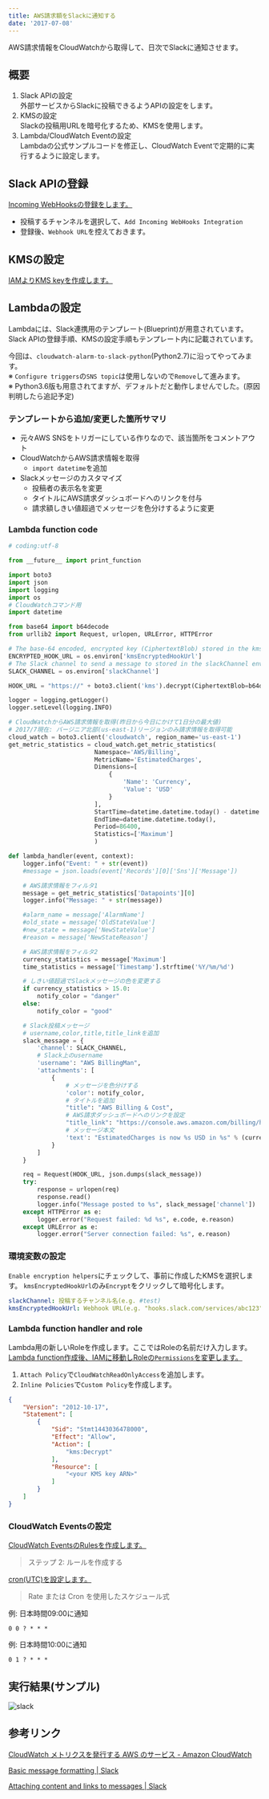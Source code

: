 ```yaml
---
title: AWS請求額をSlackに通知する
date: '2017-07-08'
---
```


AWS請求情報をCloudWatchから取得して、日次でSlackに通知させます。

## 概要

1. Slack APIの設定  
外部サービスからSlackに投稿できるようAPIの設定をします。
2. KMSの設定  
Slackの投稿用URLを暗号化するため、KMSを使用します。
3. Lambda/CloudWatch Eventの設定  
Lambdaの公式サンプルコードを修正し、CloudWatch Eventで定期的に実行するように設定します。

## Slack APIの登録

[Incoming WebHooksの登録をします。](https://my.slack.com/services/new/incoming-webhook/)

- 投稿するチャンネルを選択して、`Add Incoming WebHooks Integration`
- 登録後、`Webhook URL`を控えておきます。

## KMSの設定

[IAMよりKMS keyを作成します。](http://docs.aws.amazon.com/kms/latest/developerguide/create-keys.html)

## Lambdaの設定

Lambdaには、Slack連携用のテンプレート(Blueprint)が用意されています。
Slack APIの登録手順、KMSの設定手順もテンプレート内に記載されています。

今回は、`cloudwatch-alarm-to-slack-python`(Python2.7)に沿ってやってみます。  
※ `Configure triggers`の`SNS topic`は使用しないので`Remove`して進みます。  
※ Python3.6版も用意されてますが、デフォルトだと動作しませんでした。(原因判明したら追記予定)

### テンプレートから追加/変更した箇所サマリ
- 元々AWS SNSをトリガーにしている作りなので、該当箇所をコメントアウト
- CloudWatchからAWS請求情報を取得
  - `import datetime`を追加
- Slackメッセージのカスタマイズ
  - 投稿者の表示名を変更
  - タイトルにAWS請求ダッシュボードへのリンクを付与
  - 請求額しきい値超過でメッセージを色分けするように変更

### Lambda function code

```python
# coding:utf-8

from __future__ import print_function

import boto3
import json
import logging
import os
# CloudWatchコマンド用
import datetime

from base64 import b64decode
from urllib2 import Request, urlopen, URLError, HTTPError

# The base-64 encoded, encrypted key (CiphertextBlob) stored in the kmsEncryptedHookUrl environment variable
ENCRYPTED_HOOK_URL = os.environ['kmsEncryptedHookUrl']
# The Slack channel to send a message to stored in the slackChannel environment variable
SLACK_CHANNEL = os.environ['slackChannel']

HOOK_URL = "https://" + boto3.client('kms').decrypt(CiphertextBlob=b64decode(ENCRYPTED_HOOK_URL))['Plaintext']

logger = logging.getLogger()
logger.setLevel(logging.INFO)

# CloudWatchからAWS請求情報を取得(昨日から今日にかけて1日分の最大値)
# 2017/7現在: バージニア北部(us-east-1)リージョンのみ請求情報を取得可能
cloud_watch = boto3.client('cloudwatch', region_name='us-east-1')
get_metric_statistics = cloud_watch.get_metric_statistics(
                        Namespace='AWS/Billing',
                        MetricName='EstimatedCharges',
                        Dimensions=[
                            {
                                'Name': 'Currency',
                                'Value': 'USD'
                            }
                        ],
                        StartTime=datetime.datetime.today() - datetime.timedelta(days=1),
                        EndTime=datetime.datetime.today(),
                        Period=86400,
                        Statistics=['Maximum']
                        )

def lambda_handler(event, context):
    logger.info("Event: " + str(event))
    #message = json.loads(event['Records'][0]['Sns']['Message'])

    # AWS請求情報をフィルタ1
    message = get_metric_statistics['Datapoints'][0]
    logger.info("Message: " + str(message))

    #alarm_name = message['AlarmName']
    #old_state = message['OldStateValue']
    #new_state = message['NewStateValue']
    #reason = message['NewStateReason']

    # AWS請求情報をフィルタ2
    currency_statistics = message['Maximum']
    time_statistics = message['Timestamp'].strftime('%Y/%m/%d')

    # しきい値超過でSlackメッセージの色を変更する
    if currency_statistics > 15.0:
        notify_color = "danger"
    else:
        notify_color = "good"

    # Slack投稿メッセージ
    # username,color,title,title_linkを追加
    slack_message = {
        'channel': SLACK_CHANNEL,
        # Slack上のusername
        'username': "AWS BillingMan",
        'attachments': [
            {
                # メッセージを色分けする
                'color': notify_color,
                # タイトルを追加
                "title": "AWS Billing & Cost",
                # AWS請求ダッシュボードへのリンクを設定
                "title_link": "https://console.aws.amazon.com/billing/home?#/",
                # メッセージ本文
                'text': "EstimatedCharges is now %s USD in %s" % (currency_statistics, time_statistics)
            }
        ]
    }

    req = Request(HOOK_URL, json.dumps(slack_message))
    try:
        response = urlopen(req)
        response.read()
        logger.info("Message posted to %s", slack_message['channel'])
    except HTTPError as e:
        logger.error("Request failed: %d %s", e.code, e.reason)
    except URLError as e:
        logger.error("Server connection failed: %s", e.reason)

```

### 環境変数の設定

`Enable encryption helpers`にチェックして、事前に作成したKMSを選択します。
`kmsEncryptedHookUrl`のみ`Encrypt`をクリックして暗号化します。

```yaml
slackChannel: 投稿するチャンネル名(e.g. #test)
kmsEncryptedHookUrl: Webhook URL(e.g. "hooks.slack.com/services/abc123")
```

### Lambda function handler and role

Lambda用の新しいRoleを作成します。ここではRoleの名前だけ入力します。  
[Lambda function作成後、IAMに移動しRoleの`Permissions`を変更します。](http://docs.aws.amazon.com/ja_jp/IAM/latest/UserGuide/id_roles_manage_modify.html)

1. `Attach Policy`で`CloudWatchReadOnlyAccess`を追加します。
1. `Inline Policies`で`Custom Policy`を作成します。

```json
{
    "Version": "2012-10-17",
    "Statement": [
        {
            "Sid": "Stmt1443036478000",
            "Effect": "Allow",
            "Action": [
                "kms:Decrypt"
            ],
            "Resource": [
                "<your KMS key ARN>"
            ]
        }
    ]
}
```

### CloudWatch Eventsの設定

[CloudWatch EventsのRulesを作成します。](http://docs.aws.amazon.com/ja_jp/AmazonCloudWatch/latest/events/RunLambdaSchedule.html)  

>ステップ 2: ルールを作成する

[cron(UTC)を設定します。](http://docs.aws.amazon.com/ja_jp/lambda/latest/dg/tutorial-scheduled-events-schedule-expressions.html)
>Rate または Cron を使用したスケジュール式

例: 日本時間09:00に通知
```
0 0 ? * * *
```

例: 日本時間10:00に通知
```
0 1 ? * * *
```

## 実行結果(サンプル)

![slack](./aws_slack_notify.png)

## 参考リンク

[CloudWatch メトリクスを発行する AWS のサービス - Amazon CloudWatch](https://docs.aws.amazon.com/ja_jp/AmazonCloudWatch/latest/monitoring/aws-services-cloudwatch-metrics.html)

[Basic message formatting | Slack](https://api.slack.com/docs/message-formatting)

[Attaching content and links to messages | Slack](https://api.slack.com/docs/message-attachments)
